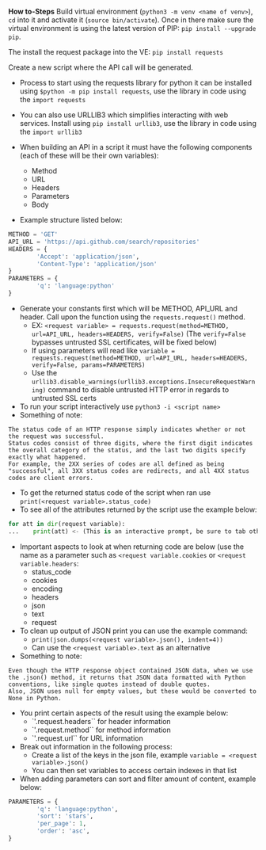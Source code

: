 **How to-Steps**
Build virtual environment (``python3 -m venv <name of venv>``), ``cd`` into it and activate it (``source bin/activate``). Once in there make sure the virtual environment is using the latest version of PIP: `pip install --upgrade pip`. 

The install the request package into the VE: `pip install requests`

Create a new script where the API call will be generated.

- Process to start using the requests library for python it can be installed using ``$python -m pip install requests``, use the library in code using the ``import requests``
- You can also use URLLIB3 which simplifies interacting with web services. Install using ``pip install urllib3``, use the library in code using the ``import urllib3``

- When building an API in a script it must have the following components (each of these will be their own variables):
     - Method
     - URL
     - Headers
     - Parameters
     - Body

- Example structure listed below:
```python
METHOD = 'GET'
API_URL = 'https://api.github.com/search/repositories'
HEADERS = {
        'Accept': 'application/json',
        'Content-Type': 'application/json'
}
PARAMETERS = {
        'q': 'language:python'
}
```
- Generate your constants first which will be METHOD, API_URL and header. Call upon the function using the ``requests.request()`` method.
     - EX: ``<request variable> = requests.request(method=METHOD, url=API_URL, headers=HEADERS, verify=False)`` (The ``verify=False`` bypasses untrusted SSL certificates, will be fixed below)
     - If using parameters will read like ``variable = requests.request(method=METHOD, url=API_URL, headers=HEADERS, verify=False, params=PARAMETERS)``
     - Use the ``urllib3.disable_warnings(urllib3.exceptions.InsecureRequestWarning)`` command to disable untrusted HTTP error in regards to untrusted SSL certs
- To run your script interactively use ``python3 -i <script name>``
- Something of note:
```
The status code of an HTTP response simply indicates whether or not the request was successful.  
Status codes consist of three digits, where the first digit indicates the overall category of the status, and the last two digits specify exactly what happened.  
For example, the 2XX series of codes are all defined as being "successful", all 3XX status codes are redirects, and all 4XX status codes are client errors.
```
- To get the returned status code of the script when ran use ``print(<request variable>.status_code)``
- To see all of the attributes returned by the script use the example below:
```python
for att in dir(request variable):
...    print(att) <- (This is an interactive prompt, be sure to tab otherwise will return error)
```
- Important aspects to look at when returning code are below (use the name as a parameter such as ``<request variable.cookies`` or ``<request variable.headers``:
     - status_code
     - cookies 
     - encoding 
     - headers 
     - json
     - text
     - request
- To clean up output of JSON print you can use the example command:
     - ``print(json.dumps(<request variable>.json(), indent=4))``
     - Can use the ``<request variable>.text`` as an alternative
- Something to note:
```
Even though the HTTP response object contained JSON data, when we use the .json() method, it returns that JSON data formatted with Python conventions, like single quotes instead of double quotes. 
Also, JSON uses null for empty values, but these would be converted to None in Python.
```
- You print certain aspects of the result using the example below:
     - `'<request variable>.request.headers`` for header information
     - `'<request variable>.request.method`` for method information
     - `'<request variable>.request.url`` for URL information
- Break out information in the following process:
     - Create a list of the keys in the json file, example ``variable = <request variable>.json()``
     - You can then set variables to access certain indexes in that list
- When adding parameters can sort and filter amount of content, example below:
```python
PARAMETERS = {
        'q': 'language:python',
        'sort': 'stars',
        'per_page': 1,
        'order': 'asc',
}
```
